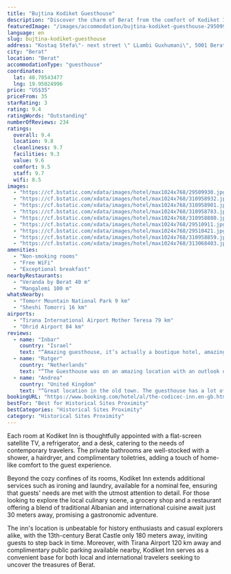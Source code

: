 ```yaml
---
title: "Bujtina Kodiket Guesthouse"
description: "Discover the charm of Berat from the comfort of Kodiket Inn, a prime accommodation choice situated mere steps from the UNESCO-protected Old Town."
featuredImage: "/images/accommodation/bujtina-kodiket-guesthouse-29509930.jpg"
language: en
slug: bujtina-kodiket-guesthouse
address: "Kostaq Stefa\"- next street \" LLambi Guxhumani\", 5001 Berat, Albania"
city: "Berat"
location: "Berat"
accommodationType: "guesthouse"
coordinates:
  lat: 40.70543477
  lng: 19.95024996
price: "US$35"
priceFrom: 35
starRating: 3
rating: 9.4
ratingWords: "Outstanding"
numberOfReviews: 234
ratings:
  overall: 9.4
  location: 9.8
  cleanliness: 9.7
  facilities: 9.3
  value: 9.6
  comfort: 9.5
  staff: 9.7
  wifi: 8.5
images:
  - "https://cf.bstatic.com/xdata/images/hotel/max1024x768/29509930.jpg?k=d8a120a0ee8dd9dc0dc39c57e5cbfd4978c988ce94bd0e77f3ad7be21642daa1&o=&hp=1"
  - "https://cf.bstatic.com/xdata/images/hotel/max1024x768/310958932.jpg?k=890455a455e2ba8d906994209ab2b6851e5666abcc50500d3dbd235ab6e8a872&o=&hp=1"
  - "https://cf.bstatic.com/xdata/images/hotel/max1024x768/310958901.jpg?k=a73631e83ee9b15e262e36d72968d9b3435903864a25f213dfcccde8ea04f79c&o=&hp=1"
  - "https://cf.bstatic.com/xdata/images/hotel/max1024x768/310958783.jpg?k=ae855c141333ba064dc72cef4bec3a14e52144dd954c645820863902d0729fae&o=&hp=1"
  - "https://cf.bstatic.com/xdata/images/hotel/max1024x768/310958880.jpg?k=c05c13bd6f15ea6578f3229dd1eb4c4daa1f48f4d5b7d549cd429e8390c5ef59&o=&hp=1"
  - "https://cf.bstatic.com/xdata/images/hotel/max1024x768/29510911.jpg?k=58ac5e987cc7026565682fa55f023e4f136583801dc6c5d7a4788f3538078d9b&o=&hp=1"
  - "https://cf.bstatic.com/xdata/images/hotel/max1024x768/29510421.jpg?k=df72e781a09fda2aa371ce12663df645a0bdd75004b0ed5c1c577fb917c20be3&o=&hp=1"
  - "https://cf.bstatic.com/xdata/images/hotel/max1024x768/310958859.jpg?k=691d710e09a8b6dd4bc90801d129885787bb6e9b653437d9a5aad7a1905299f6&o=&hp=1"
  - "https://cf.bstatic.com/xdata/images/hotel/max1024x768/313068403.jpg?k=e49b0ddc58aa42f7db58b09674a9b07fd49d7068ee31523de4691111a9d20c2a&o=&hp=1"
amenities:
  - "Non-smoking rooms"
  - "Free WiFi"
  - "Exceptional breakfast"
nearbyRestaurants:
  - "Veranda by Berat 40 m"
  - "Mangalemi 100 m"
whatsNearby:
  - "Tomorr Mountain National Park 9 km"
  - "Sheshi Tomorri 16 km"
airports:
  - "Tirana International Airport Mother Teresa 79 km"
  - "Ohrid Airport 84 km"
reviews:
  - name: "Inbar"
    country: "Israel"
    text: "“Amazing guesthouse, it’s actually a boutique hotel, amazing decorating and a very big and comfortable room, the location is amazing and the best thing was the breakfast in the owner’s kitchen!”"
  - name: "Rutger"
    country: "Netherlands"
    text: "“The Guesthouse was on an amazing location with an outlook over the beautiful city Berat. The hostess was very kind and she made the most amazing breakfast for us. We had an amazing stay here :)”"
  - name: "Andrea"
    country: "United Kingdom"
    text: "“Great location in the old town. The guesthouse has a lot of character. The hostess is friendly and the breakfasts very good.”"
bookingURL: "https://www.booking.com/hotel/al/the-codicec-inn.en-gb.html?aid=8035640"
bestFor: "Best for Historical Sites Proximity"
bestCategories: "Historical Sites Proximity"
category: "Historical Sites Proximity"
---
```


Each room at Kodiket Inn is thoughtfully appointed with a flat-screen satellite TV, a refrigerator, and a desk, catering to the needs of contemporary travelers. The private bathrooms are well-stocked with a shower, a hairdryer, and complimentary toiletries, adding a touch of home-like comfort to the guest experience.

Beyond the cozy confines of its rooms, Kodiket Inn extends additional services such as ironing and laundry, available for a nominal fee, ensuring that guests' needs are met with the utmost attention to detail. For those looking to explore the local culinary scene, a grocery shop and a restaurant offering a blend of traditional Albanian and international cuisine await just 30 meters away, promising a gastronomic adventure.

The inn's location is unbeatable for history enthusiasts and casual explorers alike, with the 13th-century Berat Castle only 180 meters away, inviting guests to step back in time. Moreover, with Tirana Airport 120 km away and complimentary public parking available nearby, Kodiket Inn serves as a convenient base for both local and international travelers seeking to uncover the treasures of Berat.